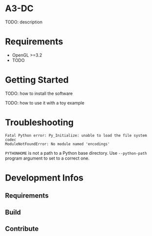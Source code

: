 # A3-DC
TODO: description

# Requirements

* OpenGL >=3.2
* TODO

# Getting Started
TODO: how to install the software

TODO: how to use it with a toy example

# Troubleshooting

	Fatal Python error: Py_Initialize: unable to load the file system codec
	ModuleNotFoundError: No module named 'encodings'
	
`PYTHONHOME` is not a path to a Python base directory. Use `--python-path` program argument to set to a correct one.

# Development Infos

## Requirements

## Build

## Contribute
